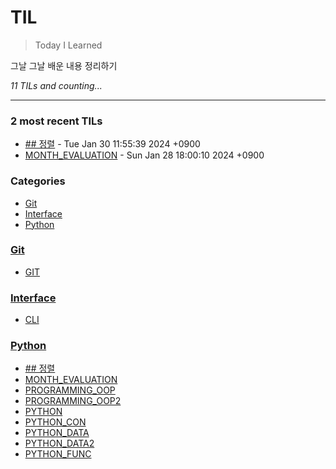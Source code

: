 # TIL
> Today I Learned

그날 그날 배운 내용 정리하기


_11 TILs and counting..._

---

### 2 most recent TILs

- [## 정렬](Python/ALGORITHM_1.md) - Tue Jan 30 11:55:39 2024 +0900
- [MONTH_EVALUATION](Python/MONTH_EVALUATION.md) - Sun Jan 28 18:00:10 2024 +0900

### Categories

- [Git](#Git)
- [Interface](#Interface)
- [Python](#Python)

### [Git](#Git)
- [GIT](Git/GIT.md)

### [Interface](#Interface)
- [CLI](Interface/CLI.md)

### [Python](#Python)
- [## 정렬](Python/ALGORITHM_1.md)
- [MONTH_EVALUATION](Python/MONTH_EVALUATION.md)
- [PROGRAMMING_OOP](Python/PROGRAMMING_OOP.md)
- [PROGRAMMING_OOP2](Python/PROGRAMMING_OOP2.md)
- [PYTHON](Python/PYTHON.md)
- [PYTHON_CON](Python/PYTHON_CON.md)
- [PYTHON_DATA](Python/PYTHON_DATA.md)
- [PYTHON_DATA2](Python/PYTHON_DATA2.md)
- [PYTHON_FUNC](Python/PYTHON_FUNC.md)

[1]: https://simonwillison.net/2020/Apr/20/self-rewriting-readme/
[2]: https://github.com/jbranchaud/til

